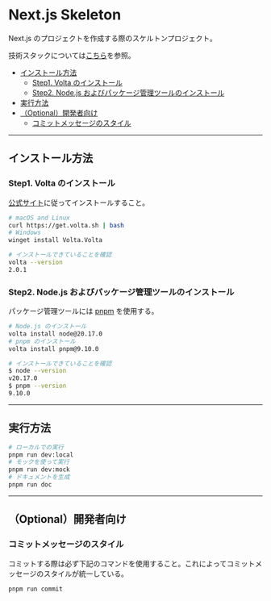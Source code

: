# Next.js Skeleton

Next.js のプロジェクトを作成する際のスケルトンプロジェクト。

技術スタックについては[こちら](docs/technology-stack.md)を参照。

- [インストール方法](#インストール方法)
  - [Step1. Volta のインストール](#step1-volta-のインストール)
  - [Step2. Node.js およびパッケージ管理ツールのインストール](#step2-nodejs-およびパッケージ管理ツールのインストール)
- [実行方法](#実行方法)
- [（Optional）開発者向け](#optional開発者向け)
  - [コミットメッセージのスタイル](#コミットメッセージのスタイル)

---

## インストール方法

### Step1. Volta のインストール

[公式サイト](https://docs.volta.sh/guide/getting-started)に従ってインストールすること。

```bash
# macOS and Linux
curl https://get.volta.sh | bash
# Windows
winget install Volta.Volta

# インストールできていることを確認
volta --version
2.0.1
```

### Step2. Node.js およびパッケージ管理ツールのインストール

パッケージ管理ツールには [pnpm](https://pnpm.io/ja/) を使用する。

```bash
# Node.js のインストール
volta install node@20.17.0
# pnpm のインストール
volta install pnpm@9.10.0

# インストールできていることを確認
$ node --version
v20.17.0
$ pnpm --version
9.10.0
```

---

## 実行方法

```bash
# ローカルでの実行
pnpm run dev:local
# モックを使って実行
pnpm run dev:mock
# ドキュメントを生成
pnpm run doc
```

---

## （Optional）開発者向け

### コミットメッセージのスタイル

コミットする際は必ず下記のコマンドを使用すること。これによってコミットメッセージのスタイルが統一している。

```bash
pnpm run commit
```
